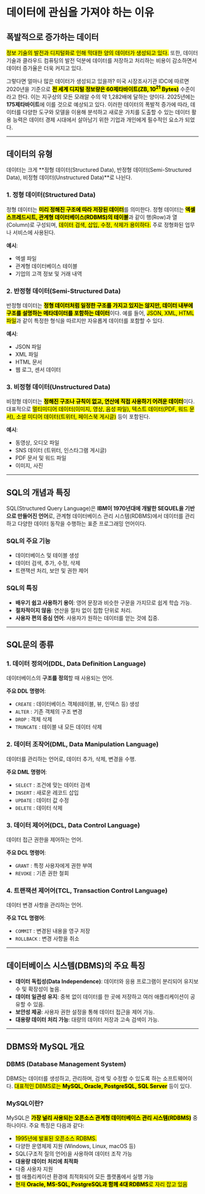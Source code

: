 # **데이터에 관심을 가져야 하는 이유**

## **폭발적으로 증가하는 데이터**
<mark>정보 기술의 발전과 디지털화로 인해 막대한 양의 데이터가 생성되고 있다.</mark> 또한, 데이터 기술과 클라우드 컴퓨팅의 발전 덕분에 데이터를 저장하고 처리하는 비용이 감소하면서 데이터 증가율은 더욱 커지고 있다.

그렇다면 얼마나 많은 데이터가 생성되고 있을까? 미국 시장조사기관 IDC에 따르면 2020년을 기준으로 <mark>**전 세계 디지털 정보량은 60제타바이트(ZB, $10^{21}$ Bytes)**</mark> 수준이라고 한다. 이는 지구상의 모든 모래알 수의 약 1,282배에 달하는 양이다. 2025년에는 **175제타바이트**에 이를 것으로 예상되고 있다. 이러한 데이터의 폭발적 증가에 따라, 데이터를 다양한 도구와 모델을 이용해 분석하고 새로운 가치를 도출할 수 있는 데이터 활용 능력은 데이터 경제 시대에서 살아남기 위한 기업과 개인에게 필수적인 요소가 되었다.

---

## **데이터의 유형**
데이터는 크게 **정형 데이터(Structured Data), 반정형 데이터(Semi-Structured Data), 비정형 데이터(Unstructured Data)**로 나뉜다.

### **1. 정형 데이터(Structured Data)**
정형 데이터는 <mark>**미리 정해진 구조에 따라 저장된 데이터**</mark>를 의미한다. 정형 데이터는 <mark>**엑셀 스프레드시트, 관계형 데이터베이스(RDBMS)의 테이블**</mark>과 같이 행(Row)과 열(Column)로 구성되며, <mark>데이터 검색, 삽입, 수정, 삭제가 용이하다.</mark> 주로 정형화된 업무나 서비스에 사용된다.

**예시**:
- 엑셀 파일
- 관계형 데이터베이스 테이블
- 기업의 고객 정보 및 거래 내역

### **2. 반정형 데이터(Semi-Structured Data)**
반정형 데이터는 <mark>**정형 데이터처럼 일정한 구조를 가지고 있지는 않지만, 데이터 내부에 구조를 설명하는 메타데이터를 포함하는 데이터**</mark>이다. 예를 들어, <mark>JSON, XML, HTML 파일</mark>과 같이 특정한 형식을 따르지만 자유롭게 데이터를 포함할 수 있다.

**예시**:
- JSON 파일
- XML 파일
- HTML 문서
- 웹 로그, 센서 데이터

### **3. 비정형 데이터(Unstructured Data)**
비정형 데이터는 <mark>**정해진 구조나 규칙이 없고, 연산에 직접 사용하기 어려운 데이터**</mark>이다. 대표적으로 <mark>멀티미디어 데이터(이미지, 영상, 음성 파일), 텍스트 데이터(PDF, 워드 문서), 소셜 미디어 데이터(트위터, 페이스북 게시글)</mark> 등이 포함된다.

**예시**:
- 동영상, 오디오 파일
- SNS 데이터 (트위터, 인스타그램 게시글)
- PDF 문서 및 워드 파일
- 이미지, 사진

---

## **SQL의 개념과 특징**
SQL(Structured Query Language)은 **IBM이 1970년대에 개발한 SEQUEL을 기반으로 만들어진 언어**로, 관계형 데이터베이스 관리 시스템(RDBMS)에서 데이터를 관리하고 다양한 데이터 동작을 수행하는 표준 프로그래밍 언어이다.

### **SQL의 주요 기능**
- 데이터베이스 및 테이블 생성
- 데이터 검색, 추가, 수정, 삭제
- 트랜잭션 처리, 보안 및 권한 제어

### **SQL의 특징**
- **배우기 쉽고 사용하기 용이**: 영어 문장과 비슷한 구문을 가지므로 쉽게 학습 가능.
- **절차적이지 않음**: 연산을 절차 없이 집합 단위로 처리.
- **사용자 편의 중심 언어**: 사용자가 원하는 데이터를 얻는 것에 집중.

---

## **SQL문의 종류**
### **1. 데이터 정의어(DDL, Data Definition Language)**
데이터베이스의 **구조를 정의**할 때 사용되는 언어.

**주요 DDL 명령어**:
- `CREATE` : 데이터베이스 객체(테이블, 뷰, 인덱스 등) 생성
- `ALTER` : 기존 객체의 구조 변경
- `DROP` : 객체 삭제
- `TRUNCATE` : 테이블 내 모든 데이터 삭제

### **2. 데이터 조작어(DML, Data Manipulation Language)**
데이터를 관리하는 언어로, 데이터 추가, 삭제, 변경을 수행.

**주요 DML 명령어**:
- `SELECT` : 조건에 맞는 데이터 검색
- `INSERT` : 새로운 레코드 삽입
- `UPDATE` : 데이터 값 수정
- `DELETE` : 데이터 삭제

### **3. 데이터 제어어(DCL, Data Control Language)**
데이터 접근 권한을 제어하는 언어.

**주요 DCL 명령어**:
- `GRANT` : 특정 사용자에게 권한 부여
- `REVOKE` : 기존 권한 철회

### **4. 트랜잭션 제어어(TCL, Transaction Control Language)**
데이터 변경 사항을 관리하는 언어.

**주요 TCL 명령어**:
- `COMMIT` : 변경된 내용을 영구 저장
- `ROLLBACK` : 변경 사항을 취소

---

## **데이터베이스 시스템(DBMS)의 주요 특징**
- **데이터 독립성(Data Independence)**: 데이터와 응용 프로그램이 분리되어 유지보수 및 확장성이 높음.
- **데이터 일관성 유지**: 중복 없이 데이터를 한 곳에 저장하고 여러 애플리케이션이 공유할 수 있음.
- **보안성 제공**: 사용자 권한 설정을 통해 데이터 접근을 제어 가능.
- **대용량 데이터 처리 가능**: 대량의 데이터 저장과 고속 검색이 가능.

---

## **DBMS와 MySQL 개요**

### **DBMS (Database Management System)**
DBMS는 데이터를 생성하고, 관리하며, 검색 및 수정할 수 있도록 하는 소프트웨어이다. <mark>대표적인 DBMS로는 **MySQL, Oracle, PostgreSQL, SQL Server**</mark> 등이 있다.

### **MySQL이란?**
MySQL은 <mark>**가장 널리 사용되는 오픈소스 관계형 데이터베이스 관리 시스템(RDBMS)**</mark> 중 하나이다. 주요 특징은 다음과 같다:
- <mark>1995년에 발표된 오픈소스 RDBMS.</mark>
- 다양한 운영체제 지원 (Windows, Linux, macOS 등)
- SQL(구조적 질의 언어)을 사용하여 데이터 조작 가능
- **대용량 데이터 처리에 최적화**
- 다중 사용자 지원
- 웹 애플리케이션 환경에 최적화되어 모든 플랫폼에서 실행 가능
- <mark>현재 **Oracle, MS-SQL, PostgreSQL과 함께 4대 RDBMS**로 자리 잡고 있음</mark>

